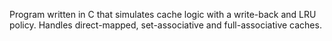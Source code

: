 Program written in C that simulates cache logic with a write-back and LRU policy. Handles direct-mapped, set-associative and full-associative caches.
